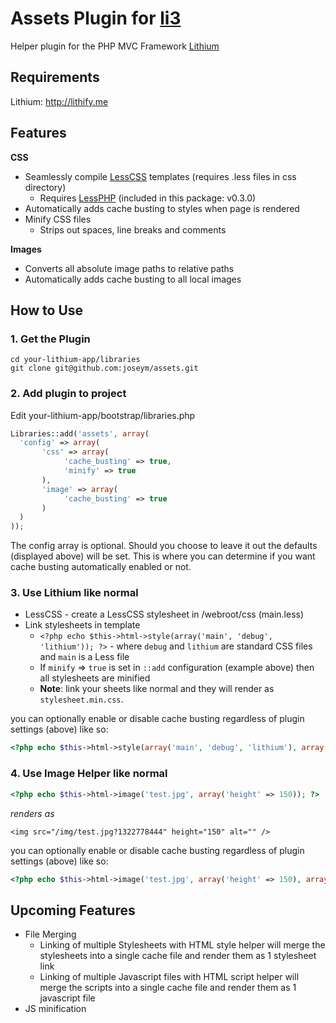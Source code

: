 # Assets Plugin for [li3](http://lithify.me)
Helper plugin for the PHP MVC Framework [Lithium](http://lithify.me)

## Requirements
Lithium: <http://lithify.me>

## Features
__CSS__

* Seamlessly compile [LessCSS](http://leafo.net/lessphp) templates (requires .less files in css directory)
  * Requires [LessPHP](http://leafo.net/lessphp) (included in this package: v0.3.0)
* Automatically adds cache busting to styles when page is rendered
* Minify CSS files
  * Strips out spaces, line breaks and comments

__Images__

* Converts all absolute image paths to relative paths
* Automatically adds cache busting to all local images

## How to Use

### 1. Get the Plugin
```shell
cd your-lithium-app/libraries
git clone git@github.com:joseym/assets.git
```

### 2. Add plugin to project
Edit your-lithium-app/bootstrap/libraries.php

```php
Libraries::add('assets', array(
  'config' => array(
       'css' => array(
            'cache_busting' => true,
            'minify' => true
       ),
       'image' => array(
            'cache_busting' => true
       )
  )
));
```
The config array is optional. Should you choose to leave it out the defaults (displayed above) will be set.
This is where you can determine if you want cache busting automatically enabled or not.

### 3. Use Lithium like normal
* LessCSS - create a LessCSS stylesheet in /webroot/css (main.less)
* Link stylesheets in template
  * `<?php echo $this->html->style(array('main', 'debug', 'lithium')); ?>` - where `debug` and `lithium` are standard CSS files and `main` is a Less file
  * If `minify` => `true` is set in `::add` configuration (example above) then all stylesheets are minified
  * __Note__: link your sheets like normal and they will render as `stylesheet.min.css`.

you can optionally enable or disable cache busting regardless of plugin settings (above) like so:
```php
<?php echo $this->html->style(array('main', 'debug', 'lithium'), array('cache_busting' => false)); ?>
```

### 4. Use Image Helper like normal
```php
<?php echo $this->html->image('test.jpg', array('height' => 150)); ?>
```

_renders as_

```
<img src="/img/test.jpg?1322778444" height="150" alt="" />
```
you can optionally enable or disable cache busting regardless of plugin settings (above) like so:
```php
<?php echo $this->html->image('test.jpg', array('height' => 150), array('cache_busting' => false)); ?>
```

## Upcoming Features
* File Merging
  * Linking of multiple Stylesheets with HTML style helper will merge the stylesheets into a single cache file and render them as 1 stylesheet link
  * Linking of multiple Javascript files with HTML script helper will merge the scripts into a single cache file and render them as 1 javascript file
* JS minification


